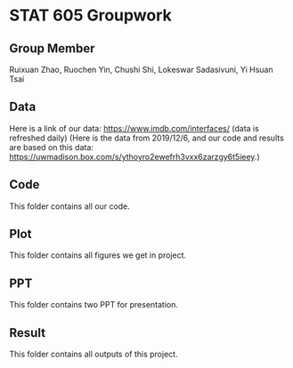 # STAT 605 Groupwork

## Group Member
Ruixuan Zhao, Ruochen Yin, Chushi Shi, Lokeswar Sadasivuni, Yi Hsuan Tsai

## Data
Here is a link of our data:  https://www.imdb.com/interfaces/ (data is refreshed daily)
(Here is the data from 2019/12/6, and our code and results are based on this data: https://uwmadison.box.com/s/ythoyro2ewefrh3vxx6zarzgy6t5ieey.)

## Code
This folder contains all our code.

## Plot
This folder contains all figures we get in project.

## PPT
This folder contains two PPT for presentation.

## Result
This folder contains all outputs of this project.

